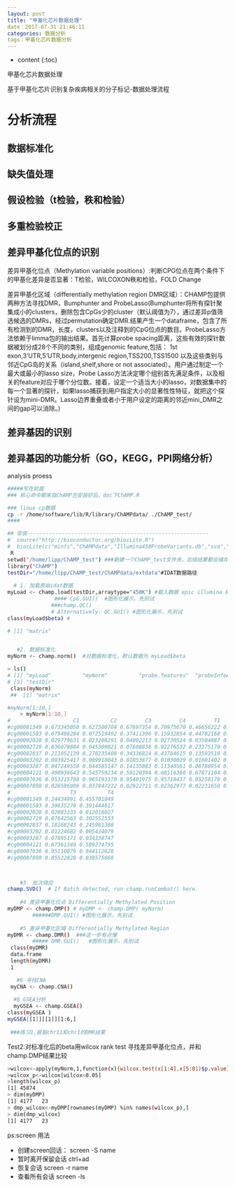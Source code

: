 ```yaml
---
layout: post
title: "甲基化芯片数据处理"
date：2017-07-31 21:46:11
categories: 数据分析
tags：甲基化芯片数据分析
---
```


* content
{:toc}

甲基化芯片数据处理















基于甲基化芯片识别复杂疾病相关的分子标记-数据处理流程
# 分析流程
## 数据标准化
## 缺失值处理
## 假设检验（t检验，秩和检验）
## 多重检验校正
## 差异甲基化位点的识别
差异甲基化位点（Methylation variable positions）:判断CPG位点在两个条件下的甲基化差异是否显著：T检验，WILCOXON秩和检验，FOLD Change

差异甲基化区域（differentially methylation region DMR区域）：CHAMP包提供两种方法寻找DMR，Bumphunter and ProbeLasso(Bumphunter将所有探针聚集成小的clusters，删除包含CpGs少的cluster（默认阈值为7），通过差异p值筛选候选的DMRs，经过permutation确定DMR.结果产生一个dataframe，包含了所有检测到的DMR，长度，clusters以及注释到的CpG位点的数目。ProbeLasso方法依赖于limma包的输出结果。首先计算probe spacing距离，这些有效的探针数据被划分成28个不同的类别，组成genomic feature,包括：
1st exon,3’UTR,5’UTR,body,intergenic region,TSS200,TSS1500
以及这些类别与邻近CpG岛的关系（island,shelf,shore or not associated）。用户通过制定一个最大或最小的lasso size，Probe Lasso方法决定哪个组别首先满足条件，以及相关的feature对应于哪个分位数。接着，设定一个适当大小的lasso，对数据集中的每一个显著的探针，如果lasso捕获到用户指定大小的显著性性特征，就把这个探针设为mini-DMR。Lasso边界重叠或者小于用户设定的距离的邻近mini_DMR之间的gap可以消除。)
## 差异基因的识别
## 差异基因的功能分析（GO，KEGG，PPI网络分析）

analysis proess
```bash
#####写在前面
### 核心命令都来自ChAMP包安装好后，doc下ChAMP.R

### linux cp数据
cp -r /home/software/lib/R/library/ChAMPdata/ ./ChAMP_test/
####

## 安装----------------------------------------------------------
#  source("http://bioconductor.org/biocLite.R")
#  biocLite(c("minfi","ChAMPdata","Illumina450ProbeVariants.db","sva","IlluminaHumanMethylation450kmanifest","limma","RPMM","DNAcopy","preprocessCore","impute","marray","wateRmelon","plyr","GenomicRanges","RefFreeEWAS","qvalue","isva","doParallel","bumphunter","quadprog","shiny","shinythemes","plotly","RColorBrewer","DMRcate","dendextend","IlluminaHumanMethylationEPICmanifest","FEM","matrixStats"))
 R 
setwd("/home/lipp/ChAMP_test") ###新建一个ChAMP_test文件夹，后续结果都会储存在这
library("ChAMP")
testDir="/home/lipp/ChAMP_test/ChAMPdata/extdata"#IDAT数据路径
  
  # 1. 加载原始idat数据
myLoad <- champ.load(testDir,arraytype="450K") #载入数据 epic illumina 850k甲基化芯片
               #### CpG.GUI()  #图形化展示，先别试
              ###champ.QC()
 			  # Alternatively: QC.GUI() #图形化展示，先别试
class(myLoad$beta) #

# [1] "matrix"


   #2. 数据标准化
myNorm <- champ.norm()  #对数据标准化，默认数据为 myLoad$beta

> ls()
# [1] "myLoad"          "myNorm"          "probe.features"  "probeInfoALL.lv"
# [5] "testDir"  
 class(myNorm)
 ##  [1] "matrix"

#myNorm[1:10,]
    > myNorm[1:10,]
#                    C1          C2         C3         C4         T1         T2
#cg00001349 0.673345050 0.627500704 0.67697354 0.70975670 0.46656322 0.76167976
#cg00001583 0.079408284 0.072519492 0.37411396 0.15932854 0.44702168 0.14756981
#cg00002028 0.029779631 0.023208291 0.04002213 0.02730524 0.03504087 0.09662921
#cg00002719 0.036078804 0.045309821 0.07608838 0.02276532 0.23375170 0.34626219
#cg00002837 0.211052139 0.270235408 0.34336824 0.43784615 0.13593510 0.41579813
#cg00003202 0.003925417 0.009918043 0.01053877 0.01030029 0.01601402 0.02635150
#cg00003287 0.047249550 0.044585147 0.14135883 0.11340561 0.06786954 0.11984857
#cg00004121 0.490938643 0.545759234 0.59120394 0.60116360 0.67871104 0.69365282
#cg00007036 0.953215788 0.965193370 0.95401975 0.95718437 0.95258178 0.95952565
#cg00007898 0.026586906 0.037847222 0.02922711 0.02362977 0.02231650 0.03055865
#                   T3          T4
#cg00001349 0.24434991 0.455701049
#cg00001583 0.39635270 0.391444617
#cg00002028 0.02083333 0.012018027
#cg00002719 0.07642563 0.302552553
#cg00002837 0.18168243 0.245981308
#cg00003202 0.01224682 0.005434079
#cg00003287 0.07895171 0.034338747
#cg00004121 0.67361349 0.589274795
#cg00007036 0.95110079 0.944112628
#cg00007898 0.05522828 0.038575668



    #3. 批次效应
champ.SVD()  # If Batch detected, run champ.runCombat() here.
 
    #4 差异甲基化位点 Differentially Methylated Position
myDMP <- champ.DMP() # myDMP <- champ.DMP( myNorm)
        ######DMP.GUI() #图形化展示，先别试
    
	#5 差异甲基化区域 Differentially Methylated Region
myDMR <- champ.DMR()  ###这一步有点慢
        ##### DMR.GUI()   #图形化展示，先别试
 class(myDMR)
 data.frame
 length(myDMR)
 1

   #6 寻找CNA
 myCNA <- champ.CNA()
  
  #8 GSEA分析
  myGSEA <- champ.GSEA()
class(myGSEA )
myGSEA[[1]][[1]][1:6,]
 
 ###练习1,提取chr11和chr1的DMR结果
```
Test2:对标准化后的beta用wilcox rank test 寻找差异甲基化位点，并和champ.DMP结果比较
```bash
>wilcox<-apply(myNorm,1,function(x){wilcox.test(x[1:4],x[5:8])$p.value})
>wilcox_p<-wilcox[wilcox<0.05]
>length(wilcox_p)
[1] 45874
> dim(myDMP)
[1] 4177   23
> dmp_wilcox<-myDMP[rownames(myDMP) %in% names(wilcox_p),]
> dim(dmp_wilcox)
[1] 4177   23
```


ps:screen 用法
- 创建screen回话： screen -S name
- 暂时离开保留会话 ctrl+ad
- 恢复会话 screen -r name
- 查看所有会话 screen -ls
